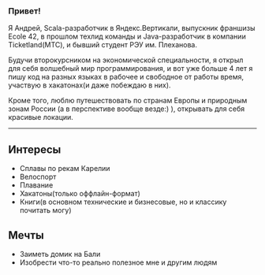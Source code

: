### Привет!

Я Андрей, Scala-разработчик в Яндекс.Вертикали, выпускник франшизы Ecole 42, в прошлом техлид команды и Java-разработчик в компании Ticketland(МТС), и бывший студент РЭУ им. Плеханова.

Будучи второкурсником на экономической специальности, я открыл для себя волшебный мир программирования, и вот уже больше 4 лет я пишу код на разных языках в рабочее и свободное от работы время, участвую в хакатонах(и даже побеждаю в них).

Кроме того, люблю путешествовать по странам Европы и природным зонам России (а в перспективе вообще везде:) ), открывать для себя красивые локации.

---
## Интересы
 - Сплавы по рекам Карелии
 - Велоспорт
 - Плавание
 - Хакатоны(только оффлайн-формат)
 - Книги(в основном технические и бизнесовые, но и классику почитать могу)

## Мечты
 - Заиметь домик на Бали
 - Изобрести что-то реально полезное мне и другим людям